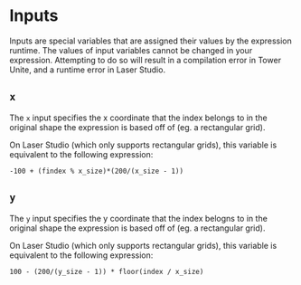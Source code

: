 # Inputs
Inputs are special variables that are assigned their values by the expression runtime.
The values of input variables cannot be changed in your expression. Attempting to do so will result in a compilation error in Tower Unite, and a runtime error in Laser Studio.

## `x`
The `x` input specifies the x coordinate that the index belongs to in the original shape the expression is based off of (eg. a rectangular grid).

On Laser Studio (which only supports rectangular grids), this variable is equivalent to the following expression:
```
-100 + (findex % x_size)*(200/(x_size - 1))
```

## `y`
The `y` input specifies the y coordinate that the index belogns to in the original shape the expression is based off of (eg. a rectangular grid).

On Laser Studio (which only supports rectangular grids), this variable is equivalent to the following expression:
```
100 - (200/(y_size - 1)) * floor(index / x_size)
```
